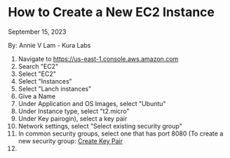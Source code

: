 # How to Create a New EC2 Instance

September 15, 2023

By:  Annie V Lam - Kura Labs

1.  Navigate to https://us-east-1.console.aws.amazon.com
2.  Search "EC2"
3.  Select "EC2"
4.  Select "Instances"
5.  Select "Lanch instances"
6.  Give a Name
7.  Under Application and OS Images, select "Ubuntu"
8.  Under Instance type, select "t2.micro"
9.  Under Key pairogin), select a key pair
10.  Network settings, select "Select existing security group"
11.  In common security groups, select one that has port 8080 (To create a new security group:  [Create Key Pair](Create_Key_Pair.md)
12.  
